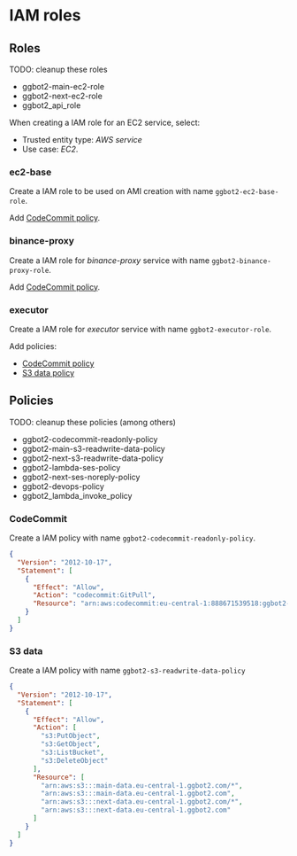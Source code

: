 # IAM roles

## Roles

TODO: cleanup these roles

- ggbot2-main-ec2-role
- ggbot2-next-ec2-role
- ggbot2_api_role

When creating a IAM role for an EC2 service, select:

- Trusted entity type: _AWS service_
- Use case: _EC2_.

### ec2-base

Create a IAM role to be used on AMI creation with name `ggbot2-ec2-base-role`.

Add [CodeCommit policy](#codecommit-policy).

### binance-proxy

Create a IAM role for _binance-proxy_ service with name `ggbot2-binance-proxy-role`.

Add [CodeCommit policy](#codecommit-policy).

### executor

Create a IAM role for _executor_ service with name `ggbot2-executor-role`.

Add policies:

- [CodeCommit policy](#codecommit-policy)
- [S3 data policy](#s3-data)

## Policies

TODO: cleanup these policies (among others)

- ggbot2-codecommit-readonly-policy
- ggbot2-main-s3-readwrite-data-policy
- ggbot2-next-s3-readwrite-data-policy
- ggbot2-lambda-ses-policy
- ggbot2-next-ses-noreply-policy
- ggbot2-devops-policy
- ggbot2_lambda_invoke_policy

### CodeCommit

Create a IAM policy with name `ggbot2-codecommit-readonly-policy`.

```json
{
  "Version": "2012-10-17",
  "Statement": [
    {
      "Effect": "Allow",
      "Action": "codecommit:GitPull",
      "Resource": "arn:aws:codecommit:eu-central-1:888671539518:ggbot2-monorepo"
    }
  ]
}
```

### S3 data

Create a IAM policy with name `ggbot2-s3-readwrite-data-policy`

```json
{
  "Version": "2012-10-17",
  "Statement": [
    {
      "Effect": "Allow",
      "Action": [
        "s3:PutObject",
        "s3:GetObject",
        "s3:ListBucket",
        "s3:DeleteObject"
      ],
      "Resource": [
        "arn:aws:s3:::main-data.eu-central-1.ggbot2.com/*",
        "arn:aws:s3:::main-data.eu-central-1.ggbot2.com",
        "arn:aws:s3:::next-data.eu-central-1.ggbot2.com/*",
        "arn:aws:s3:::next-data.eu-central-1.ggbot2.com"
      ]
    }
  ]
}
```
